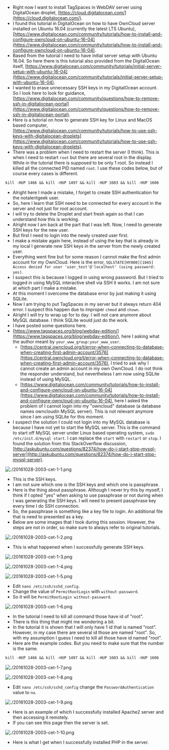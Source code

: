 * Right now I want to install TagSpaces in WebDAV server using DigitalOcean droplet, [https://cloud.digitalocean.com/](https://cloud.digitalocean.com/).
* I found this tutorial in DigitalOcean on how to have OwnCloud server installed on Ubuntu 16.04 (currently the latest LTS Ubuntu), [https://www.digitalocean.com/community/tutorials/how-to-install-and-configure-owncloud-on-ubuntu-16-04](https://www.digitalocean.com/community/tutorials/how-to-install-and-configure-owncloud-on-ubuntu-16-04).
*  Based from the tutorial I need to have initial server setup with Ubuntu 16.04. So here there is this tutorial also provided from the DigitalOcean itself, [https://www.digitalocean.com/community/tutorials/initial-server-setup-with-ubuntu-16-04](https://www.digitalocean.com/community/tutorials/initial-server-setup-with-ubuntu-16-04).
* I wanted to erase unnecessary SSH keys in my DigitalOcean account. So I look here to look for guidance, [https://www.digitalocean.com/community/questions/how-to-remove-ssh-in-digitalocean-portal](https://www.digitalocean.com/community/questions/how-to-remove-ssh-in-digitalocean-portal).
* Here is a tutorial on how to generate SSH key for Linux and MacOS based computer, [https://www.digitalocean.com/community/tutorials/how-to-use-ssh-keys-with-digitalocean-droplets](https://www.digitalocean.com/community/tutorials/how-to-use-ssh-keys-with-digitalocean-droplets).
* There was a problem when I need to restart the server (I think). This is when I need to restart `root` but there are several root in the display. While in the tutorial there is supposed to be only 1 root. So instead I killed all the connected PID named `root`. I use these codes below, but of course every cases is different.

```markdown
kill -HUP 1466 && kill -HUP 1497 && kill -HUP 1603 && kill -HUP 1606
```

* Alright here I made a mistake, I forget to create SSH authentication for the notalentgeek user.
* So, here I learn that SSH need to be connected for every account in the server and not just for root account.
* I will try to delete the Droplet and start fresh again so that I can understand how this is working.
* Alright now I am back at the part that I was left. Now, I need to generate SSH keys for the new user.
* But first I need to login into the newly created user first.
* I make a mistake again here, instead of using the key that is already in my local I generate new SSH keys in the server from the newly created user.
* Everything went fine but for some reason I cannot make the first admin account for my OwnCloud. Here is the error, `SQLSTATE[HY000][1045] Access denied for user 'user_test'@'localhost' (using password: yes)`.
* I suspect this is because I logged in using wrong password. But I tried to logged in using MySQL interactive shell via SSH it works. I am not sure at which part I make a mistake.
* At this moment I overcome the database error by just making it using SQLite.
* Now I am trying to put TagSpaces in my server but it always return 404 error. I suspect this happen due to improper `chmod` and `chown`.
* Alright I will try to wrap up for to day. I will not care anymore about MySQL database. I think SQLite would just do the work.
* I have posted some questions here.
* [https://www.tagspaces.org/blog/webdav-edition/](https://www.tagspaces.org/blog/webdav-edition/), here I asking what the author meant by `your_www_group:your_www_user`.
    * [https://central.owncloud.org/t/error-when-connecting-to-database-when-creating-first-admin-account/3576](https://central.owncloud.org/t/error-when-connecting-to-database-when-creating-first-admin-account/3576), I tried to ask why I cannot create an admin account in my own OwnCloud. I do not think the responder understand, but nevertheless I am now using SQLite instead of using MySQL.
    * [https://www.digitalocean.com/community/tutorials/how-to-install-and-configure-owncloud-on-ubuntu-16-04](https://www.digitalocean.com/community/tutorials/how-to-install-and-configure-owncloud-on-ubuntu-16-04), here I asked the problem of I cannot login into my "owncloud" database (a database names owncloudin MySQL server). This is not relevant anymore since I am using SQLite for this moment.
* I suspect the solution I could not login into my MySQL database is because I have not yet to start the MySQL server. This is the command to start off MySQL server under Linux based operating system, `sudo /etc/init.d/mysql start`. I can replace the `start` with `restart` or `stop`. I found the solution from this StackOverflow discussion, [http://askubuntu.com/questions/82374/how-do-i-start-stop-mysql-server](http://askubuntu.com/questions/82374/how-do-i-start-stop-mysql-server).

![./20161028-2003-cet-1-1.png](./20161028-2003-cet-1-1.png)

* This is the SSH keys.
* I am not sure which one is the SSH keys and which one is passphrase.
* Here is the thing about passphrase. Although I never try this by myself, I think if I opted "yes" when asking to use passphrase or not during when I was generating the SSH keys. I will need to present passphrase key every time I do SSH connection.
* So, the passphrase is something like a key file to login. An additional file that is need to presented as a key.
* Below are some images that I took during this session. However, the steps are not in order, so make sure to always refer to original tutorials.

![./20161028-2003-cet-1-2.png](./20161028-2003-cet-1-2.png)

* This is what happened when I successfully generate SSH keys.

![./20161028-2003-cet-1-3.png](./20161028-2003-cet-1-3.png)

![./20161028-2003-cet-1-4.png](./20161028-2003-cet-1-4.png)

![./20161028-2003-cet-1-5.png](./20161028-2003-cet-1-5.png)

* Edit `nano /etc/ssh/sshd_config`.
* Change the value of `PermitRootLogin` with `without-password`.
* So it will be `PermitRootLogin without-password`.

![./20161028-2003-cet-1-6.png](./20161028-2003-cet-1-6.png)

* In the tutorial I need to kill all command those have id of "root".
* There is this thing that might me wondering a bit.
* In the tutorial it is shown that I will only have 1 id that is named "root". However, in my case there are several id those are named "root". So, with my assumption I guess I need to kill all those have id named "root".
* Here are the example codes. But you need to make sure that the number is the same.

```markdown
kill -HUP 1466 && kill -HUP 1497 && kill -HUP 1603 && kill -HUP 1606
```

![./20161028-2003-cet-1-7.png](./20161028-2003-cet-1-7.png)

![./20161028-2003-cet-1-8.png](./20161028-2003-cet-1-8.png)

* Edit `nano /etc/ssh/sshd_config` change the `PasswordAuthentication` value to `no`.

![./20161028-2003-cet-1-9.png](./20161028-2003-cet-1-9.png)

* Here is an example of which I successfully installed Apache2 server and then accessing it remotely.
* If you can see this page then the server is set.

![./20161028-2003-cet-1-10.png](./20161028-2003-cet-1-10.png)

* Here is what I get when I successfully installed PHP in the server.
